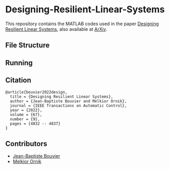 # Designing-Resilient-Linear-Systems

This repository contains the MATLAB codes used in the paper [Designing Resilient Linear Systems](https://ieeexplore.ieee.org/document/9744569), also available at [ArXiv](https://arxiv.org/abs/2006.13820).

**File Structure**
---



**Running**
---




**Citation**
---
```
@article{bouvier2022design,  
  title = {Designing Resilient Linear Systems},   
  author = {Jean-Baptiste Bouvier and Melkior Ornik},    
  journal = {IEEE Transactions on Automatic Control},    
  year = {2022},   
  volume = {67},  
  number = {9},  
  pages = {4832 -- 4837}  
}
```

**Contributors**
---
- [Jean-Baptiste Bouvier](https://github.com/Jean-BaptisteBouvier)
- [Melkior Ornik](https://mornik.web.illinois.edu/)

